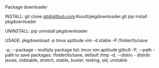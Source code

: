 Package downloader

INSTALL:
git clone git@github.com:Koodt/pkgdownloader.git
pip install pkgdownloader

UNINSTALL:
pip uninstall pkgdownloader

USAGE:
pkgdownload -p tmux aptitude vim -d stable -P /folder/to/save

-p, --package - multiply package list: tmux vim aptitude glibc6
-P, --path    - path to save packages: /folder/to/save, default /tmp
-d, --distro  - distrib: jessie, oldstable, stretch, stable, buster, testing, sid, unstable
